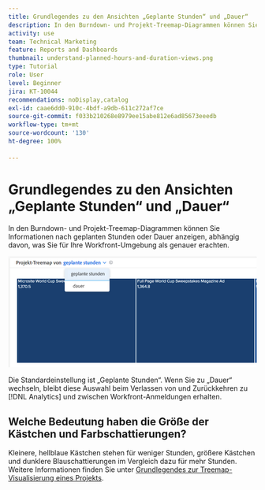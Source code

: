 ```yaml
---
title: Grundlegendes zu den Ansichten „Geplante Stunden“ und „Dauer“
description: In den Burndown- und Projekt-Treemap-Diagrammen können Sie Informationen nach geplanten Stunden oder Dauer anzeigen.
activity: use
team: Technical Marketing
feature: Reports and Dashboards
thumbnail: understand-planned-hours-and-duration-views.png
type: Tutorial
role: User
level: Beginner
jira: KT-10044
recommendations: noDisplay,catalog
exl-id: caae6dd0-910c-4bdf-a9db-611c272af7ce
source-git-commit: f033b210268e8979ee15abe812e6ad85673eeedb
workflow-type: tm+mt
source-wordcount: '130'
ht-degree: 100%

---
```


# Grundlegendes zu den Ansichten „Geplante Stunden“ und „Dauer“

In den Burndown- und Projekt-Treemap-Diagrammen können Sie Informationen nach geplanten Stunden oder Dauer anzeigen, abhängig davon, was Sie für Ihre Workfront-Umgebung als genauer erachten.

![Ein Bild mit der Auswahl von „Geplante Stunden“ statt „Dauer“](assets/section-1-5.png)



Die Standardeinstellung ist „Geplante Stunden“. Wenn Sie zu „Dauer“ wechseln, bleibt diese Auswahl beim Verlassen von und Zurückkehren zu [!DNL Analytics] und zwischen Workfront-Anmeldungen erhalten.

## Welche Bedeutung haben die Größe der Kästchen und Farbschattierungen?

Kleinere, hellblaue Kästchen stehen für weniger Stunden, größere Kästchen und dunklere Blauschattierungen im Vergleich dazu für mehr Stunden. Weitere Informationen finden Sie unter [Grundlegendes zur Treemap-Visualisierung eines Projekts](https://experienceleague.adobe.com/docs/workfront/using/reporting/enhanced-analytics/project-treemap-overview.html?lang=de).
